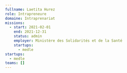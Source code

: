 ```yaml
---
fullname: Laetita Hurez
role: Intrapreneure
domaine: Intraprenariat
missions:
  - start: 2021-02-01
    end: 2021-12-31
    status: admin
    employer: Ministère des Solidarités et de la Santé
    startups:
      - medle
startups:
  - medle
teams: []
---
```

